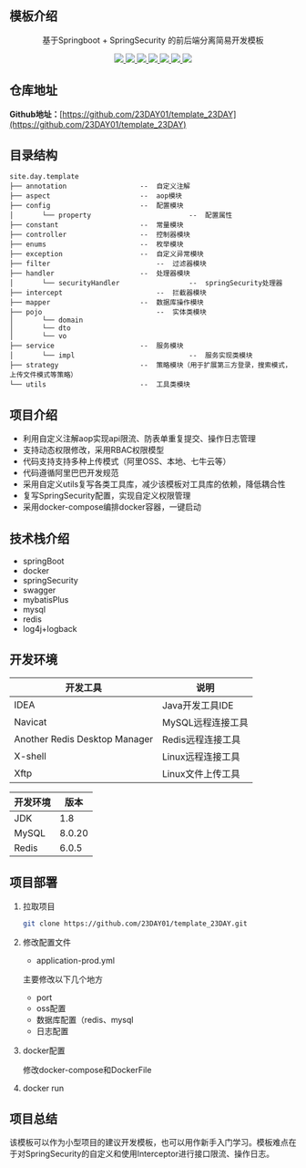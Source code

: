 
## 模板介绍
<p align=center>
   基于Springboot + SpringSecurity 的前后端分离简易开发模板
</p>


<p align="center">
   <a target="_blank" href="https://github.com/23DAY01/template_23DAY">
      <img src="https://img.shields.io/badge/JDK-1.8+-green.svg"/>
      <img src="https://img.shields.io/badge/springboot-2.7.4.RELEASE-green"/>
      <img src="https://img.shields.io/badge/mysql-8.0.20-green"/>
      <img src="https://img.shields.io/badge/knife4j-2.0.7-green"/>
      <img src="https://img.shields.io/badge/mybatis--plus-3.4.0-green"/>
      <img src="https://img.shields.io/badge/redis-6.0.5-green"/>
      <img src="https://img.shields.io/badge/springsecurity-2.7.4-green"/>
   </a>
</p>

## 仓库地址

**Github地址：**[https://github.com/23DAY01/template_23DAY](https://github.com/23DAY01/template_23DAY)

## 目录结构

```
site.day.template
├── annotation    			    --  自定义注解
├── aspect        			    --  aop模块
├── config        			    --  配置模块
│       └── property                        --  配置属性
├── constant      			    --  常量模块
├── controller    			    --  控制器模块
├── enums         			    --  枚举模块
├── exception     			    --  自定义异常模块
├── filter     			            --  过滤器模块
├── handler       			    --  处理器模块
│       └── securityHandler                 --  springSecurity处理器
├── intercept       			    --  拦截器模块
├── mapper       			    --  数据库操作模块
├── pojo       			            --  实体类模块
│       └── domain                 
│       └── dto                 
│       └── vo                 
├── service       			    --  服务模块
│       └── impl                            --  服务实现类模块
├── strategy      			    --  策略模块（用于扩展第三方登录，搜索模式，上传文件模式等策略）
└── utils         			    --  工具类模块
```

## 项目介绍

- 利用自定义注解aop实现api限流、防表单重复提交、操作日志管理
- 支持动态权限修改，采用RBAC权限模型
- 代码支持支持多种上传模式（阿里OSS、本地、七牛云等）
- 代码遵循阿里巴巴开发规范
- 采用自定义utils复写各类工具库，减少该模板对工具库的依赖，降低耦合性
- 复写SpringSecurity配置，实现自定义权限管理
- 采用docker-compose编排docker容器，一键启动

## 技术栈介绍

- springBoot
- docker
- springSecurity
- swagger
- mybatisPlus
- mysql
- redis
- log4j+logback

## 开发环境

|开发工具|说明|
|-|-|
|IDEA|Java开发工具IDE|
|Navicat|MySQL远程连接工具|
|Another Redis Desktop Manager|Redis远程连接工具|
|X-shell|Linux远程连接工具|
|Xftp|Linux文件上传工具|

|开发环境|版本|
|-|-|
|JDK|1.8|
|MySQL|8.0.20|
|Redis|6.0.5|

## 项目部署

1. 拉取项目

   ```bash
   git clone https://github.com/23DAY01/template_23DAY.git
   ```

2. 修改配置文件

   - application-prod.yml

   
   主要修改以下几个地方
   
   - port
   - oss配置
   - 数据库配置（redis、mysql
   - 日志配置
   
3. docker配置

   修改docker-compose和DockerFile

4. docker run

## 项目总结

该模板可以作为小型项目的建议开发模板，也可以用作新手入门学习。模板难点在于对SpringSecurity的自定义和使用Interceptor进行接口限流、操作日志。
